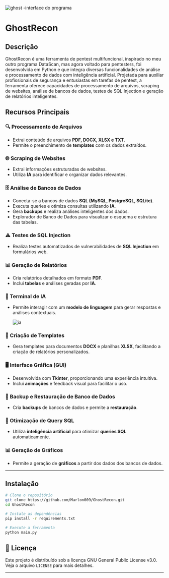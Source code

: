 ![ghost](https://github.com/user-attachments/assets/b8541344-1a33-40d7-97ee-9c8f590c9432)
-interface do programa

# GhostRecon

## Descrição

GhostRecon é uma ferramenta de pentest multifuncional, inspirado no meu outro programa DataScan, mas agora voltado para pentesters, foi desenvolvida em Python e que integra diversas funcionalidades de análise e processamento de dados com inteligência artificial. Projetada para auxiliar profissionais de segurança e entusiastas em tarefas de pentest, a ferramenta oferece capacidades de processamento de arquivos, scraping de websites, análise de bancos de dados, testes de SQL Injection e geração de relatórios inteligentes.

## Recursos Principais

### 🔍 Processamento de Arquivos
- Extrai conteúdo de arquivos **PDF, DOCX, XLSX e TXT**.
- Permite o preenchimento de **templates** com os dados extraídos.

### 🌐 Scraping de Websites
- Extrai informações estruturadas de websites.
- Utiliza **IA** para identificar e organizar dados relevantes.

### 🗄️ Análise de Bancos de Dados
- Conecta-se a bancos de dados **SQL (MySQL, PostgreSQL, SQLite)**.
- Executa queries e otimiza consultas utilizando **IA**.
- Gera **backups** e realiza análises inteligentes dos dados.
- Explorador de Banco de Dados para visualizar o esquema e estrutura das tabelas.

### ⚠️ Testes de SQL Injection
- Realiza testes automatizados de vulnerabilidades de **SQL Injection** em formulários web.

### 📊 Geração de Relatórios
- Cria relatórios detalhados em formato **PDF**.
- Inclui **tabelas** e análises geradas por **IA**.

### 🤖 Terminal de IA
- Permite interagir com um **modelo de linguagem** para gerar respostas e análises contextuais.


  ![ia](https://github.com/user-attachments/assets/bdec16d5-8cc2-4e27-b5fe-e3b10c067adf)

  

### 📄 Criação de Templates
- Gera templates para documentos **DOCX** e planilhas **XLSX**, facilitando a criação de relatórios personalizados.

### 🖥️ Interface Gráfica (GUI)
- Desenvolvida com **Tkinter**, proporcionando uma experiência intuitiva.
- Inclui **animações** e feedback visual para facilitar o uso.

### 💾 Backup e Restauração de Banco de Dados
- Cria **backups** de bancos de dados e permite a **restauração**.

### 🚀 Otimização de Query SQL
- Utiliza **inteligência artificial** para otimizar **queries SQL** automaticamente.

### 📊 Geração de Gráficos
- Permite a geração de **gráficos** a partir dos dados dos bancos de dados.

---

##  Instalação

```bash
# Clone o repositório
git clone https://github.com/Marlon009/GhostRecon.git
cd GhostRecon

# Instale as dependências
pip install -r requirements.txt

# Execute a ferramenta
python main.py
```

## 📜 Licença
Este projeto é distribuído sob a licença GNU General Public License v3.0. Veja o arquivo `LICENSE` para mais detalhes.

---


